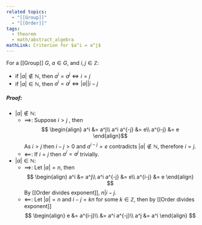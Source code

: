 ```yaml
---
related topics:
  - "[[Group]]"
  - "[[Order]]"
tags:
  - theorem
  - math/abstract_algebra
mathLink: Criterion for $a^i = a^j$
---
```

For a [[Group]] $G$, $a\in G$, and $i,j\in \mathbb{Z}$:
- if $|a|\notin \mathbb{N}$, then $a^i = a^j \iff i=j$ 
- if $|a| \in \mathbb{N}$, then $a^i=a^j \iff |a| \bigg| i-j$
##### Proof:
- $|a| \notin \mathbb{N}$:
	- $\implies$:
		Suppose $i > j$ , then$$
		\begin{align}
			a^i &= a^j\\
			a^i a^{-j} &= e\\
			a^{i-j} &= e
		\end{align}$$
		As $i>j$ then $i-j>0$ and $a^{i-j}=e$ contradicts $|a| \notin \mathbb{N}$, therefore $i=j$.
	- $\impliedby$:
		If $i=j$ then $a^i = a^j$ trivially.
- $|a| \in \mathbb{N}$:
	- $\implies$:
		Let $|a| = n$, then$$
			\begin{align}
				a^i &= a^j\\
				a^i a^{-j} &= e\\
				a^{i-j} &= e
			\end{align}
		$$
		By [[Order divides exponent]], $n|i-j$.
	- $\impliedby$:
		Let $|a| = n$ and $i-j = kn$ for some $k\in \mathbb{Z}$, then by [[Order divides exponent]]$$
			\begin{align}
				e &= a^{i-j}\\
					&= a^i a^{-j}\\
				a^j &= a^i
			\end{align}
		$$